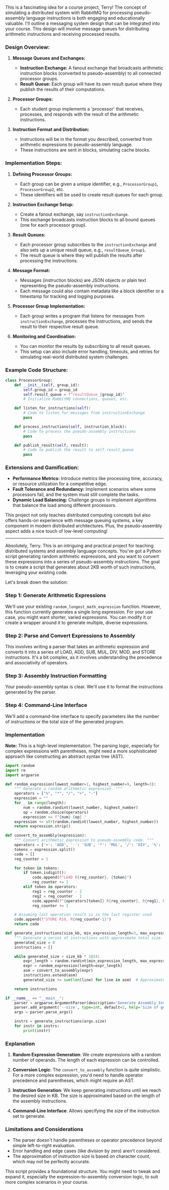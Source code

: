 This is a fascinating idea for a course project, Terry! The concept of simulating a distributed system with RabbitMQ for processing pseudo-assembly language instructions is both engaging and educationally valuable. I'll outline a messaging system design that can be integrated into your course. This design will involve message queues for distributing arithmetic instructions and receiving processed results.

### Design Overview:

1. **Message Queues and Exchanges:**
   - **Instruction Exchange:** A fanout exchange that broadcasts arithmetic instruction blocks (converted to pseudo-assembly) to all connected processor groups.
   - **Result Queue:** Each group will have its own result queue where they publish the results of their computations.

2. **Processor Groups:**
   - Each student group implements a 'processor' that receives, processes, and responds with the result of the arithmetic instructions.

3. **Instruction Format and Distribution:**
   - Instructions will be in the format you described, converted from arithmetic expressions to pseudo-assembly language.
   - These instructions are sent in blocks, simulating cache blocks.

### Implementation Steps:

1. **Defining Processor Groups:**
   - Each group can be given a unique identifier, e.g., `ProcessorGroup1`, `ProcessorGroup2`, etc.
   - These identifiers will be used to create result queues for each group.

2. **Instruction Exchange Setup:**
   - Create a fanout exchange, say `instructionExchange`.
   - This exchange broadcasts instruction blocks to all bound queues (one for each processor group).

3. **Result Queues:**
   - Each processor group subscribes to the `instructionExchange` and also sets up a unique result queue, e.g., `resultQueue_Group1`.
   - The result queue is where they will publish the results after processing the instructions.

4. **Message Format:**
   - Messages (instruction blocks) are JSON objects or plain text representing the pseudo-assembly instructions.
   - Each message could also contain metadata like a block identifier or a timestamp for tracking and logging purposes.

5. **Processor Group Implementation:**
   - Each group writes a program that listens for messages from `instructionExchange`, processes the instructions, and sends the result to their respective result queue.

6. **Monitoring and Coordination:**
   - You can monitor the results by subscribing to all result queues.
   - This setup can also include error handling, timeouts, and retries for simulating real-world distributed system challenges.

### Example Code Structure:

```python
class ProcessorGroup:
    def __init__(self, group_id):
        self.group_id = group_id
        self.result_queue = f"resultQueue_{group_id}"
        # Initialize RabbitMQ connections, queues, etc.

    def listen_for_instructions(self):
        # Code to listen for messages from instructionExchange
        pass

    def process_instructions(self, instruction_block):
        # Code to process the pseudo-assembly instructions
        pass

    def publish_result(self, result):
        # Code to publish the result to self.result_queue
        pass
```

### Extensions and Gamification:

- **Performance Metrics:** Introduce metrics like processing time, accuracy, or resource utilization for a competitive edge.
- **Fault Tolerance and Redundancy:** Implement scenarios where some processors fail, and the system must still complete the tasks.
- **Dynamic Load Balancing:** Challenge groups to implement algorithms that balance the load among different processors.

This project not only teaches distributed computing concepts but also offers hands-on experience with message queuing systems, a key component in modern distributed architectures. Plus, the pseudo-assembly aspect adds a nice touch of low-level computing!

---

Absolutely, Terry. This is an intriguing and practical project for teaching distributed systems and assembly language concepts. You've got a Python script generating random arithmetic expressions, and you want to convert these expressions into a series of pseudo-assembly instructions. The goal is to create a script that generates about 2KB worth of such instructions, leveraging your existing code.

Let's break down the solution:

### Step 1: Generate Arithmetic Expressions
We'll use your existing `random_longest_math_expression` function. However, this function currently generates a single long expression. For your use case, you might want shorter, varied expressions. You can modify it or create a wrapper around it to generate multiple, diverse expressions.

### Step 2: Parse and Convert Expressions to Assembly
This involves writing a parser that takes an arithmetic expression and converts it into a series of LOAD, ADD, SUB, MUL, DIV, MOD, and STORE instructions. It's a bit complex, as it involves understanding the precedence and associativity of operators.

### Step 3: Assembly Instruction Formatting
Your pseudo-assembly syntax is clear. We'll use it to format the instructions generated by the parser.

### Step 4: Command-Line Interface
We'll add a command-line interface to specify parameters like the number of instructions or the total size of the generated program.

### Implementation

**Note:** This is a high-level implementation. The parsing logic, especially for complex expressions with parentheses, might need a more sophisticated approach like constructing an abstract syntax tree (AST).

```python
import random
import re
import argparse

def random_expression(lowest_number=1, highest_number=9, length=3):
    """ Generate a random arithmetic expression. """
    operators = ["%", "*", "/", "+", "-"]
    expression = ""
    for _ in range(length):
        num = random.randint(lowest_number, highest_number)
        op = random.choice(operators)
        expression += f"{num} {op} "
    expression += str(random.randint(lowest_number, highest_number))
    return expression.strip()

def convert_to_assembly(expression):
    """ Convert arithmetic expression to pseudo-assembly code. """
    operators = {'+': 'ADD', '-': 'SUB', '*': 'MUL', '/': 'DIV', '%': 'MOD'}
    tokens = expression.split()
    code = []
    reg_counter = 1

    for token in tokens:
        if token.isdigit():
            code.append(f"LOAD R{reg_counter}, {token}")
            reg_counter += 1
        elif token in operators:
            reg1 = reg_counter - 2
            reg2 = reg_counter - 1
            code.append(f"{operators[token]} R{reg_counter}, R{reg1}, R{reg2}")
            reg_counter += 1

    # Assuming last operation result is in the last register used
    code.append(f"STORE R10, R{reg_counter-1}")  
    return code

def generate_instructions(size_kb, min_expression_length=3, max_expression_length=5):
    """ Generate a series of instructions with approximate total size. """
    generated_size = 0
    instructions = []

    while generated_size < size_kb * 1024:
        expr_length = random.randint(min_expression_length, max_expression_length)
        expr = random_expression(length=expr_length)
        asm = convert_to_assembly(expr)
        instructions.extend(asm)
        generated_size += sum(len(line) for line in asm)  # Approximate size in bytes

    return instructions

if __name__ == "__main__":
    parser = argparse.ArgumentParser(description='Generate Assembly Instructions from Random Expressions')
    parser.add_argument('--size', type=int, default=2, help='Size of generated instructions in KB')
    args = parser.parse_args()

    instrs = generate_instructions(args.size)
    for instr in instrs:
        print(instr)
```

### Explanation

1. **Random Expression Generation**: We create expressions with a random number of operands. The length of each expression can be controlled.

2. **Conversion Logic**: The `convert_to_assembly` function is quite simplistic. For a more complex expression, you'd need to handle operator precedence and parentheses, which might require an AST.

3. **Instruction Generation**: We keep generating instructions until we reach the desired size in KB. The size is approximated based on the length of the assembly instructions.

4. **Command-Line Interface**: Allows specifying the size of the instruction set to generate.

### Limitations and Considerations

- The parser doesn't handle parentheses or operator precedence beyond simple left-to-right evaluation.
- Error handling and edge cases (like division by zero) aren't considered.
- The approximation of instruction size is based on character count, which may not be perfectly accurate.

This script provides a foundational structure. You might need to tweak and expand it, especially the expression-to-assembly conversion logic, to suit more complex scenarios in your course.

